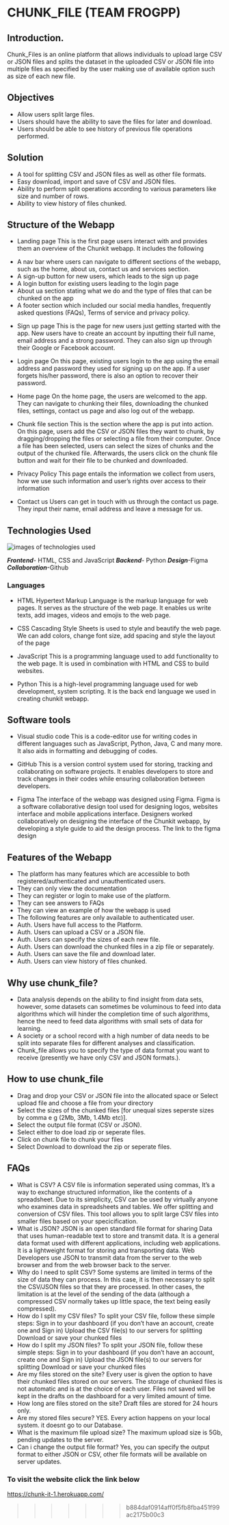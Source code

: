 # CHUNK_FILE (TEAM FROGPP)
## Introduction.
Chunk_Files is an online platform that allows individuals to upload large CSV or JSON files and splits the dataset in the uploaded CSV or JSON file into multiple files as specified by the user making use of available option such as size of each new file.
## Objectives
+ Allow users split large files.
+ Users should have the ability to save the files for later and download.
+ Users should be able to see history of previous file operations performed.
## Solution
+ A tool for splitting CSV and JSON files as well as other file formats.
+ Easy download, import and save of CSV and JSON files.
+ Ability to perform split operations according to various parameters like size and number of rows.
+ Ability to view history of files chunked.
## Structure of the Webapp 
+ Landing page
This is the first page users interact with and provides them an overview of the Chunkit webapp. It includes the following 
* A nav bar where users can navigate to different sections of the webapp, such as the home, about us, contact us and services section.
* A sign-up button for new users, which leads to the sign up page
* A login button for existing users leading to the login page
* About ua section stating what we do and the type of files that can be chunked on the app
* A footer section which included our social media handles, frequently asked questions (FAQs), Terms of service and privacy policy.

+ Sign up page
This is the page for new users just getting started with the app. New users have to create an account by inputting their full name, email address and a strong password. They can also sign up through their Google or Facebook account.

+ Login page
On this page, existing users login to the app using the email address and password they used for signing up on the app. If a user forgets his/her password, there is also an option to recover their password.

+ Home page
On the home page, the users are welcomed to the app. They can navigate to chunking their files, downloading the chunked files, settings, contact us page and also log out of the webapp.

+ Chunk file section
This is the section where the app is put into action. On this page, users add the CSV or JSON files they want to chunk, by dragging/dropping the files or selecting a file from their computer. Once a file has been selected, users can select the sizes of chunks and the output of the chunked file. Afterwards, the users click on the chunk file button and wait for their file to be chunked and downloaded.

+ Privacy Policy 
This page entails the information we collect from users, how we use such information and user’s rights over access to their information 

+ Contact us
Users can get in touch with us through the contact us page. They input their name, email address and leave a message for us.

## Technologies Used
![images of technologies used](images/technologies.png)

***Frontend***- HTML, CSS and JavaScript 
***Backend***- Python
***Design***-Figma
***Collaboration***-Github

### Languages 
+ HTML 
Hypertext Markup Language is the markup language for web pages. It serves as the structure of the web page. It enables us write texts, add images, videos and emojis to the web page.

+ CSS
Cascading Style Sheets is used to style and beautify the web page. We can add colors, change font size, add spacing and style the layout of the page 

+ JavaScript 
This is a programming language used to add functionality to the web page. It is used in combination with HTML and CSS to build websites.

+ Python
This is a high-level programming language used for web development, system scripting. It is the back end language we used in creating chunkit webapp.

## Software tools
+ Visual studio code 
This is a code-editor use for writing codes in different languages such as JavaScript, Python, Java, C and many more. It also aids in formatting and debugging of codes.

+ GitHub
This is a version control system used for storing, tracking and collaborating on software projects. It enables developers to store and  track changes in their codes while ensuring collaboration between developers.

+ Figma
The interface of the webapp was designed using Figma. Figma is a software collaborative design tool used for designing logos, websites interface and mobile applications interface.
Designers worked collaboratively on designing the interface of the Chunkit webapp, by developing a style guide to aid the design process. The link to the figma design 

## Features of the Webapp
+ The platform has many features which are accessible to both registered/authenticated  and unauthenticated users.
+ They can only view the documentation
+ They can register or login to make use of the platform.
+ They can see answers to FAQs
+ They can view an example of how the webapp is used
+ The following features are only available to authenticated user.
+ Auth. Users have full access to the Platform.
+ Auth. Users can upload a CSV or a JSON file.
+ Auth. Users can specify the sizes of each new file.
+ Auth. Users can download the chunked files in a zip file or separately.
+ Auth. Users can save the file and download later.
+ Auth. Users can view history of files chunked.
## Why use chunk_file?
+ Data analysis depends on the ability to find insight from data sets, however, some datasets can sometimes be voluminous to feed into data algorithms which will hinder the completion time of such algorithms, hence the need to feed data algorithms with small sets of data for learning. 
+ A society or a school record with a high number of data needs to be split into separate files for different analyses and classification.
+ Chunk_file allows you to specify the type of data format you want to receive (presently we have only CSV and JSON formats.).
## How to use chunk_file
+ Drag and drop your CSV or JSON file into the allocated space or Select upload file and choose a file from your directory 
+ Select the sizes of the chunked files [for unequal sizes seperste sizes by comma e g (2Mb, 3Mb, 1.4Mb etc)].
+ Select the output file format (CSV or JSON).
+ Select either to doe load zip or seperate files.
+ Click on chunk file to chunk your files 
+ Select Download to download the zip or seperate files.
## FAQs
+ What is CSV? A CSV file is information seperated using commas, It’s a way to exchange structured information, like the contents of a spreadsheet. Due to its simplicity, CSV can be used by virtually anyone who examines data in spreadsheets and tables. We offer splitting and conversion of CSV files. This tool allows you to split large CSV files into smaller files based on your specicification.
+ What is JSON? JSON is an open standard file format for sharing Data that uses human-readable text to store and transmit data. It is a general data format used with different applications, including web applications. It is a lightweight format for storing and transporting data. Web Developers use JSON to transmit data from the server to the web browser and from the web browser back to the server.
+ Why do I need to split CSV? Some systems are limited in terms of the size of data they can process. In this case, it is then necessary to split the CSV/JSON files so that they are processed. In other cases, the limitation is at the level of the sending of the data (although a compressed CSV normally takes up little space, the text being easily compressed).
+ How do I split my CSV files? To split your CSV file, follow these simple steps: Sign in to your dashboard (if you don’t have an account, create one and Sign in) Upload the CSV file(s) to our servers for splitting Download or save your chunked files
+ How do I split my JSON files? To split your JSON file, follow these simple steps: Sign in to your dashboard (if you don’t have an account, create one and Sign in) Upload the JSON file(s) to our servers for splitting Download or save your chunked files
+ Are my files stored on the site? Every user is given the option to have their chunked files stored on our servers. The storage of chunked files is not automatic and is at the choice of each user. Files not saved will be kept in the drafts on the dashboard for a very limited amount of time.
+ How long are files stored on the site? Draft files are stored for 24 hours only.
+ Are my stored files secure? YES. Every action happens on your local system. it doesnt go to our Database.
+ What is the maximum file upload size? The maximum upload size is 5Gb, pending updates to the server.
+ Can i change the output file format? Yes, you can specify the output format to either JSON or CSV, other file formats will be available on server updates.

### To visit the website click the link below
https://chunk-it-1.herokuapp.com/
>>>>>>> b884daf0914aff0f5fb8fba451f99ac2175b00c3


